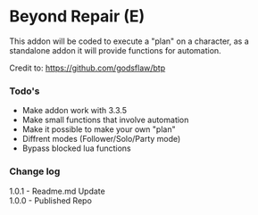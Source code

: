 # Beyond Repair (E)
This addon will be coded to execute a "plan" on a character, as a standalone addon it will provide functions for automation.


Credit to:
https://github.com/godsflaw/btp

### Todo's
* Make addon work with 3.3.5
* Make small functions that involve automation
* Make it possible to make your own "plan"
* Diffrent modes (Follower/Solo/Party mode)
* Bypass blocked lua functions


### Change log
1.0.1 - Readme.md Update<br />
1.0.0 - Published Repo<br />
